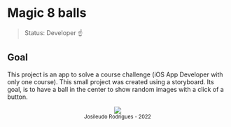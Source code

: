 <h1> Magic 8 balls </h1>

> Status: Developer ☝️

## Goal
This project is an app to solve a course challenge (iOS App Developer with only one course). 
This small project was created using a storyboard. Its goal, is to have a ball in the center to show random images with a click of a button.

<div align="center"> 
  <img src= "./Public/images/magic_ball.gif" height:"500">
</div>

<div align="center"> 
  <small> Josileudo Rodrigues - 2022</small>
</div
